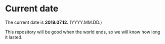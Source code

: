 # Current date

The current date is **2019.07.12.** (YYYY.MM.DD.)

This repository will be good when the world ends, so we will know how long it lasted.